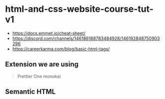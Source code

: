 # html-and-css-website-course-tut-v1

- <https://docs.emmet.io/cheat-sheet/>
- <https://discord.com/channels/146186188783484928/146192848750903296>
- <https://careerkarma.com/blog/basic-html-tags/>

## Extension we are using

> Prettier
> One monokai

## Semantic HTML
